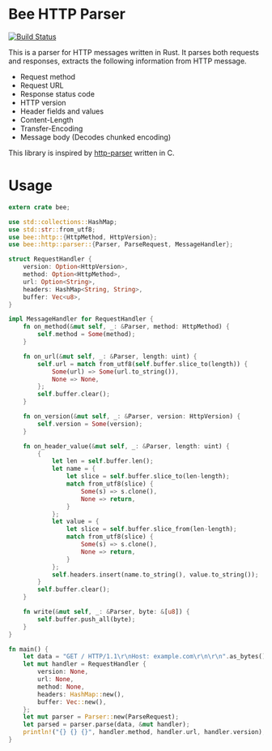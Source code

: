 Bee HTTP Parser
========
[![Build Status](https://travis-ci.org/faultier/rust-bee.svg?branch=master)](https://travis-ci.org/faultier/rust-bee)

This is a parser for HTTP messages written in Rust. It parses both requests and responses,
extracts the following information from HTTP message.

- Request method
- Request URL
- Response status code
- HTTP version
- Header fields and values
- Content-Length
- Transfer-Encoding
- Message body (Decodes chunked encoding)

This library is inspired by [http-parser](https://github.com/joyent/http-parser) written in C.

# Usage

```rust
extern crate bee;

use std::collections::HashMap;
use std::str::from_utf8;
use bee::http::{HttpMethod, HttpVersion};
use bee::http::parser::{Parser, ParseRequest, MessageHandler};

struct RequestHandler {
    version: Option<HttpVersion>,
    method: Option<HttpMethod>,
    url: Option<String>,
    headers: HashMap<String, String>,
    buffer: Vec<u8>,
}

impl MessageHandler for RequestHandler {
    fn on_method(&mut self, _: &Parser, method: HttpMethod) {
        self.method = Some(method);
    }

    fn on_url(&mut self, _: &Parser, length: uint) {
        self.url = match from_utf8(self.buffer.slice_to(length)) {
            Some(url) => Some(url.to_string()),
            None => None,
        };
        self.buffer.clear();
    }

    fn on_version(&mut self, _: &Parser, version: HttpVersion) {
        self.version = Some(version);
    }

    fn on_header_value(&mut self, _: &Parser, length: uint) {
        {
            let len = self.buffer.len();
            let name = {
                let slice = self.buffer.slice_to(len-length);
                match from_utf8(slice) {
                    Some(s) => s.clone(),
                    None => return,
                }
            };
            let value = {
                let slice = self.buffer.slice_from(len-length);
                match from_utf8(slice) {
                    Some(s) => s.clone(),
                    None => return,
                }
            };
            self.headers.insert(name.to_string(), value.to_string());
        }
        self.buffer.clear();
    }

    fn write(&mut self, _: &Parser, byte: &[u8]) {
        self.buffer.push_all(byte);
    }
}

fn main() {
    let data = "GET / HTTP/1.1\r\nHost: example.com\r\n\r\n".as_bytes();
    let mut handler = RequestHandler {
        version: None,
        url: None,
        method: None,
        headers: HashMap::new(),
        buffer: Vec::new(),
    };
    let mut parser = Parser::new(ParseRequest);
    let parsed = parser.parse(data, &mut handler);
    println!("{} {} {}", handler.method, handler.url, handler.version);
}
```


